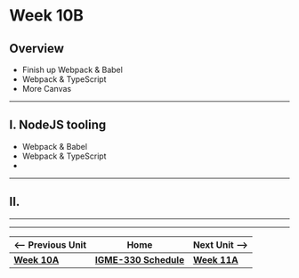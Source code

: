 # Week 10B

## Overview
- Finish up Webpack & Babel
- Webpack & TypeScript
- More Canvas

<hr>

## I. NodeJS tooling
- Webpack & Babel
- Webpack & TypeScript
- 

<hr>

## II. 



<hr><hr>


| <-- Previous Unit | Home | Next Unit -->
| --- | --- | --- 
| [**Week 10A**](10A.md)  |  [**IGME-330 Schedule**](../schedule.md) | [**Week 11A**](11A.md) 
